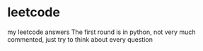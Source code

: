 # leetcode
my leetcode answers
The first round is in python, not very much commented, just try to think about every question
